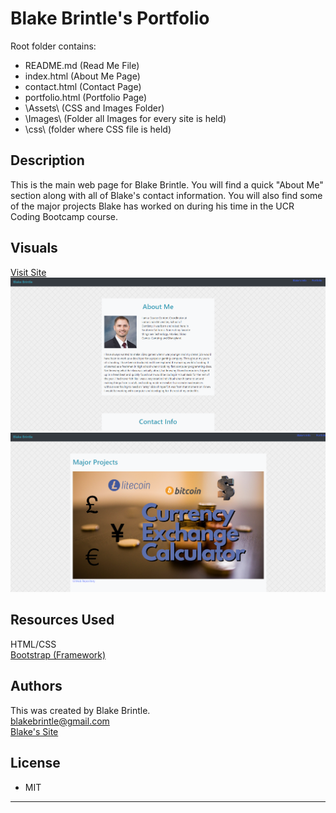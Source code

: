 # Blake Brintle's Portfolio

Root folder contains:

* README.md      (Read Me File)
* index.html     (About Me Page)
* contact.html   (Contact Page)
* portfolio.html (Portfolio Page)
* \Assets\       (CSS and Images Folder)
*   \Images\    (Folder all Images for every site is held)
*   \css\       (folder where CSS file is held)


## Description
This is the main web page for Blake Brintle. You will find a quick "About Me" section along with all of Blake's contact information. You will also find some of the major projects Blake has worked on during his time in the UCR Coding Bootcamp course.


## Visuals
<a href="https://bbrintle.github.io/">Visit Site</a>
<br>
<img src="./Assets/Images/MainPage.PNG">
<img src="./Assets/Images/PortfolioPage.PNG">


## Resources Used
HTML/CSS
<br>
<a href="https://getbootstrap.com/">Bootstrap (Framework)</a>


## Authors
This was created by Blake Brintle. 
<br>
blakebrintle@gmail.com
<br>
<a href="https://bbrintle.github.io/">Blake's Site</a>


## License
* MIT

- - -